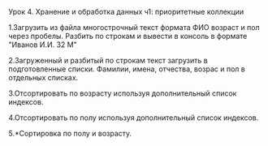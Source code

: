 Урок 4. Хранение и обработка данных ч1: приоритетные коллекции

1.Загрузить из файла многострочный текст формата ФИО возраст и пол через пробелы. Разбить по строкам и вывести в консоль в формате "Иванов И.И. 32 М"

2.Загруженный и разбитый по строкам текст загрузить в подготовленные списки. Фамилии, имена, отчества, возрас и пол в отдельных списках.

3.Отсортировать по возрасту используя дополнительный список индексов.

4.Отсортировать по полу используя дополнительный список индексов.

5.*Сортировка по полу и возрасту.
